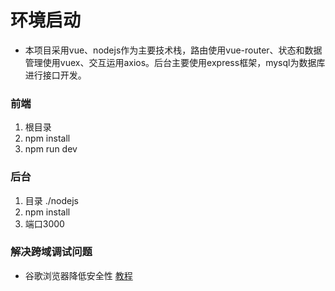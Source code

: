 # 环境启动
 - 本项目采用vue、nodejs作为主要技术栈，路由使用vue-router、状态和数据管理使用vuex、交互运用axios。后台主要使用express框架，mysql为数据库进行接口开发。
### 前端
 1. 根目录 
 2. npm install
 3. npm run dev

### 后台
 1. 目录 ./nodejs
 2. npm install
 3. 端口3000


### 解决跨域调试问题
 - 谷歌浏览器降低安全性 [教程](http://blog.csdn.net/dearwind153/article/details/52235749)